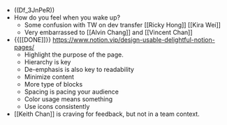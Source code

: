 - ((Df_3JnPeR))
- How do you feel when you wake up?
    - Some confusion with TW on dev transfer [[Ricky Hong]] [[Kira Wei]]
    - Very embarrassed to [[Alvin Chang]] and [[Vincent Chan]]
- {{[[DONE]]}} https://www.notion.vip/design-usable-delightful-notion-pages/
    - Highlight the purpose of the page.
    - Hierarchy is key
    - De-emphasis is also key to readability
    - Minimize content
    - More type of blocks
    - Spacing is pacing your audience
    - Color usage means something
    - Use icons consistently
- [[Keith Chan]] is craving for feedback, but not in a team context.
